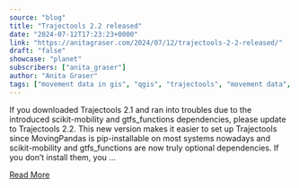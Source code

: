 ```yaml
---
source: "blog"
title: "Trajectools 2.2 released"
date: "2024-07-12T17:23:23+0000"
link: "https://anitagraser.com/2024/07/12/trajectools-2-2-released/"
draft: "false"
showcase: "planet"
subscribers: ["anita_graser"]
author: "Anita Graser"
tags: ["movement data in gis", "qgis", "trajectools", "movement data", "spatio-temporal data", "trajectories"]
---
```


If you downloaded Trajectools 2.1 and ran into troubles due to the introduced scikit-mobility and gtfs_functions dependencies, please update to Trajectools 2.2. This new version makes it easier to set up Trajectools since MovingPandas is pip-installable on most systems nowadays and scikit-mobility and gtfs_functions are now truly optional dependencies. If you don&#8217;t install them, you &#8230;<p><a class="more-link" href="https://anitagraser.com/2024/07/12/trajectools-2-2-released/">Read More</a></p>
